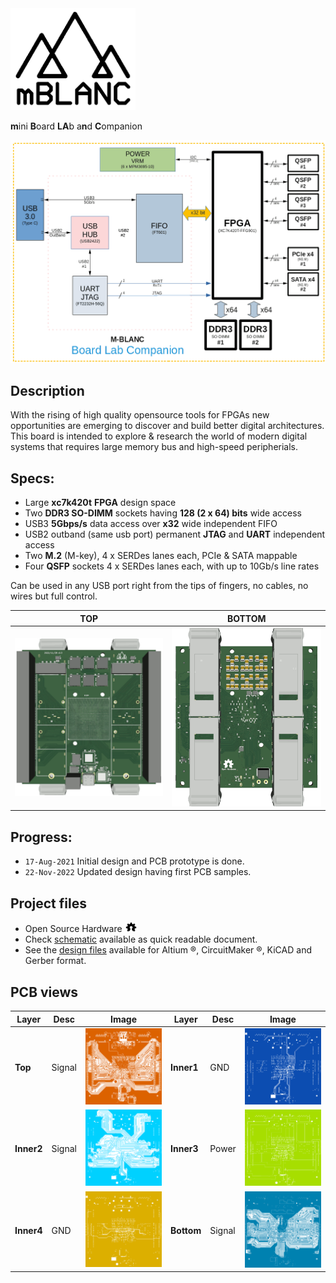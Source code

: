 <img src="docs/images/MBLANC-LOGO.png" width="200"/>

**m**ini **B**oard **LA**b a**n**d **C**ompanion

![DIAG](docs/images/MBLANC-DIAG.png)

## Description

  With the rising of high quality opensource tools for FPGAs new opportunities are emerging to discover and build better digital architectures.
  This board is intended to explore & research the world of modern digital systems that requires large memory bus and high-speed peripherials.

## Specs:

* Large **xc7k420t** **FPGA** design space
* Two **DDR3 SO-DIMM** sockets having **128 (2 x 64) bits** wide access
* USB3 **5Gbps/s** data access over **x32** wide independent FIFO
* USB2 outband (same usb port) permanent **JTAG** and **UART** independent access
* Two  **M.2** (M-key), 4 x SERDes lanes each, PCIe & SATA mappable
* Four **QSFP** sockets 4 x SERDes lanes each, with up to 10Gb/s line rates

Can be used in any USB port right from the tips of fingers, no cables, no wires but full control.

|               TOP                   |               BOTTOM                   |
| ----------------------------------- | -------------------------------------- |
|![TOP](docs/images/MBLANC-3D-TOP.png)|![BOTTOM](docs/images/MBLANC-3D-BOTTOM.png)|

## Progress:

* ```17-Aug-2021``` Initial design and PCB prototype is done.
* ```22-Nov-2022``` Updated design having first PCB samples.

## Project files

* Open Source Hardware <img src="docs/images/OSHW-LOGO.png" width="20"/>
* Check [schematic](hardware/m-BLANC-v0_3.pdf) available as quick readable document.
* See the [design files](hardware) available for Altium ®, CircuitMaker ®, KiCAD and Gerber format.


## PCB views

| Layer    | Desc |             Image                | Layer    | Desc |              Image               |
| -------- | ---- | -------------------------------- | -------- | ---- | -------------------------------- |
|**Top**   |Signal|![GTL](docs/images/layers/GTL.png)|**Inner1**|GND   |![G1](docs/images/layers/G1.png)  |
|**Inner2**|Signal|![G2](docs/images/layers/G2.png)  |**Inner3**|Power |![G3](docs/images/layers/G3.png)  |
|**Inner4**|GND   |![G4](docs/images/layers/G4.png)  |**Bottom**|Signal|![GBL](docs/images/layers/GBL.png)|
